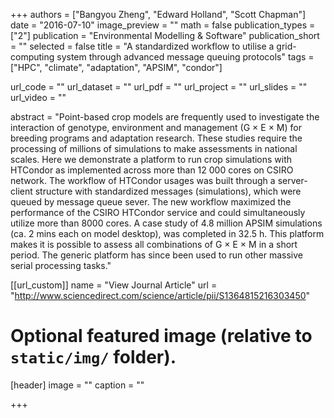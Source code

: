 +++
authors = ["Bangyou Zheng", "Edward Holland", "Scott Chapman"]
date = "2016-07-10"
image_preview = ""
math = false
publication_types = ["2"]
publication = "Environmental Modelling & Software"
publication_short = ""
selected = false
title = "A standardized workflow to utilise a grid-computing system through advanced message queuing protocols"
tags = ["HPC", "climate", "adaptation", "APSIM", "condor"]

url_code = ""
url_dataset = ""
url_pdf = ""
url_project = ""
url_slides = ""
url_video = ""

abstract = "Point-based crop models are frequently used to investigate the interaction of genotype, environment and management (G × E × M) for breeding programs and adaptation research. These studies require the processing of millions of simulations to make assessments in national scales. Here we demonstrate a platform to run crop simulations with HTCondor as implemented across more than 12 000 cores on CSIRO network. The workflow of HTCondor usages was built through a server-client structure with standardized messages (simulations), which were queued by message queue sever. The new workflow maximized the performance of the CSIRO HTCondor service and could simultaneously utilize more than 8000 cores. A case study of 4.8 million APSIM simulations (ca. 2 mins each on model desktop), was completed in 32.5 h. This platform makes it is possible to assess all combinations of G × E × M in a short period. The generic platform has since been used to run other massive serial processing tasks."



[[url_custom]]
name = "View Journal Article"
url = "http://www.sciencedirect.com/science/article/pii/S1364815216303450"

# Optional featured image (relative to `static/img/` folder).
[header]
image = ""
caption = ""

+++
